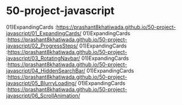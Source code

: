 # 50-project-javascript

01)ExpandingCards :https://prashant8khatiwada.github.io/50-project-javascript/01_ExpandingCards/
01)ExpandingCards :https://prashant8khatiwada.github.io/50-project-javascript/02_ProgressSteps/
01)ExpandingCards :https://prashant8khatiwada.github.io/50-project-javascript/03_RotatingNavbar/
01)ExpandingCards :https://prashant8khatiwada.github.io/50-project-javascript/04_HiddenSearchBar/
01)ExpandingCards :https://prashant8khatiwada.github.io/50-project-javascript/05_BlurryLoading/
01)ExpandingCards :https://prashant8khatiwada.github.io/50-project-javascript/06_ScrollAnimation/
